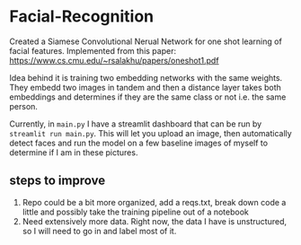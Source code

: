 # Facial-Recognition

Created a Siamese Convolutional Nerual Network for one shot learning of facial features. Implemented from this paper: https://www.cs.cmu.edu/~rsalakhu/papers/oneshot1.pdf

Idea behind it is training two embedding networks with the same weights. They embedd two images in tandem and then a distance layer takes both embeddings and determines if they are the same class or not i.e. the same person.

Currently, in `main.py` I have a streamlit dashboard that can be run by `streamlit run main.py`. This will let you upload an image, then automatically detect faces and run the model on a few baseline images of myself to determine if I am in these pictures. 

## steps to improve
1) Repo could be a bit more organized, add a reqs.txt, break down code a little and possibly take the training pipeline out of a notebook
2) Need extensively more data. Right now, the data I have is unstructured, so I will need to go in and label most of it.
